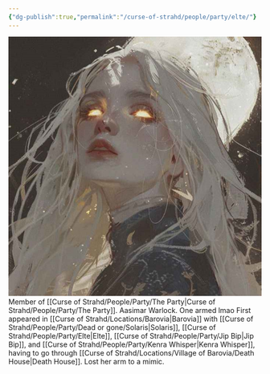 ```yaml
---
{"dg-publish":true,"permalink":"/curse-of-strahd/people/party/elte/"}
---
```


![Elte.jpg|500](/img/user/Curse%20of%20Strahd/Images/Elte.jpg)
Member of [[Curse of Strahd/People/Party/The Party\|Curse of Strahd/People/Party/The Party]].
Aasimar Warlock.
One armed lmao
First appeared in [[Curse of Strahd/Locations/Barovia\|Barovia]] with [[Curse of Strahd/People/Party/Dead or gone/Solaris\|Solaris]], [[Curse of Strahd/People/Party/Elte\|Elte]], [[Curse of Strahd/People/Party/Jip Bip\|Jip Bip]], and [[Curse of Strahd/People/Party/Kenra Whisper\|Kenra Whisper]], having to go through [[Curse of Strahd/Locations/Village of Barovia/Death House\|Death House]].
Lost her arm to a mimic.